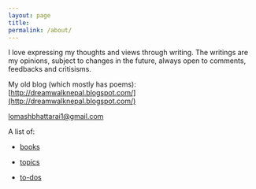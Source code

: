 ```yaml
---
layout: page
title: 
permalink: /about/
---
```


I love expressing my thoughts and views through writing. The writings are my opinions, subject to changes in the future, always open to comments, feedbacks and critisisms.

My old blog (which mostly has poems): [http://dreamwalknepal.blogspot.com/](http://dreamwalknepal.blogspot.com/)

[lomashbhattarai1@gmail.com](mailto:lomashbhattarai1@gmail.com)

A list of:

- [books](https://lomashbhattarai.github.io/books/)

- [topics](https://lomashbhattarai.github.io/topics/)

- [to-dos](https://lomashbhattarai.github.io/to-dos/)
